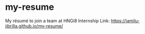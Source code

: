 # my-resume
My résumé to join a team at HNGi8 Internship
Link: https://jamilu-jibrilla.github.io/my-resume/
